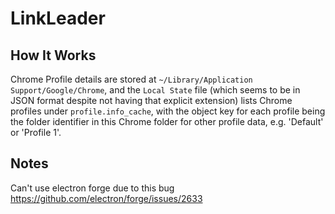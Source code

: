 # LinkLeader

## How It Works

Chrome Profile details are stored at `~/Library/Application Support/Google/Chrome`, and the `Local State` file (which seems to be in JSON format despite not having that explicit extension) lists Chrome profiles under `profile.info_cache`, with the object key for each profile being the folder identifier in this Chrome folder for other profile data, e.g. 'Default' or 'Profile 1'.

## Notes

Can't use electron forge due to this bug https://github.com/electron/forge/issues/2633
